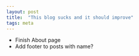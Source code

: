 ```yaml
---
layout: post
title:  "This blog sucks and it should improve"
tags: meta
---
```

* Finish About page
* Add footer to posts with name?
